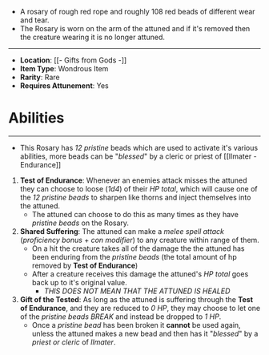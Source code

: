 - A rosary of rough red rope and roughly 108 red beads of different wear and tear.
- The Rosary is worn on the arm of the attuned and if it's removed then the creature wearing it is no longer attuned.
 
---
- **Location**: [[- Gifts from Gods -]]
- **Item Type**: Wondrous Item 
- **Rarity**: Rare
- **Requires Attunement**: Yes

# Abilities
---
- This Rosary has *12 pristine* beads which are used to activate it's various abilities, more beads can be "*blessed*" by a cleric or priest of [[Ilmater - Endurance]]
1. **Test of Endurance**: Whenever an enemies attack misses the attuned they can choose to loose (*1d4*) of their *HP total*, which will cause one of the *12 pristine beads* to sharpen like thorns and inject themselves into the attuned.
	- The attuned can choose to do this as many times as they have *pristine beads* on the Rosary.
2. **Shared Suffering**: The attuned can make a *melee spell attack* (*proficiency bonus* + *con modifier*) to any creature within range of them.
	- On a hit the creature takes all of the damage the the attuned has been enduring from the *pristine beads* (the total amount of hp removed by **Test of Endurance**) 
	- After a creature receives this damage the attuned's *HP total* goes back up to it's original value. 
		- *THIS DOES NOT MEAN THAT THE ATTUNED IS HEALED*
3. **Gift of the Tested**: As long as the attuned is suffering through the **Test of Endurance**, and they are reduced to *0 HP*, they may choose to let one of the *pristine beads BREAK* and instead be dropped to *1 HP*.
	- Once a *pristine bead* has been broken it **cannot** be used again, unless the attuned makes a new bead and then has it "*blessed*" by a *priest or cleric* of *Ilmater*.